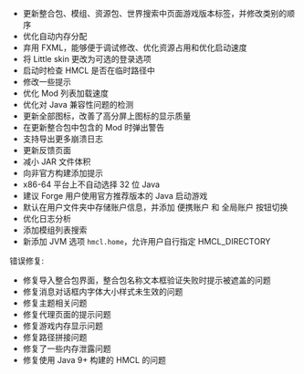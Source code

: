 ---
---

- 更新整合包、模组、资源包、世界搜索中页面游戏版本标签，并修改类别的顺序
- 优化自动内存分配
- 弃用 FXML，能够便于调试修改、优化资源占用和优化启动速度
- 将 Little skin 更改为可选的登录选项
- 启动时检查 HMCL 是否在临时路径中
- 修改一些提示
- 优化 Mod 列表加载速度
- 优化对 Java 兼容性问题的检测
- 更新全部图标，改善了高分屏上图标的显示质量
- 在更新整合包中包含的 Mod 时弹出警告
- 支持导出更多崩溃日志
- 更新反馈页面
- 减小 JAR 文件体积
- 向非官方构建添加提示
- x86-64 平台上不自动选择 32 位 Java
- 建议 Forge 用户使用官方推荐版本的 Java 启动游戏
- 默认在用户文件夹中存储账户信息，并添加 便携账户 和 全局账户 按钮切换
- 优化日志分析
- 添加模组列表搜索
- 新添加 JVM 选项 `hmcl.home`，允许用户自行指定 HMCL_DIRECTORY

错误修复: 

- 修复导入整合包界面，整合包名称文本框验证失败时提示被遮盖的问题
- 修复消息对话框内字体大小样式未生效的问题
- 修复主题相关问题
- 修复代理页面的提示问题
- 修复游戏内存显示问题
- 修复路径拼接问题
- 修复了一些内存泄露问题
- 修复使用 Java 9+ 构建的 HMCL 的问题
